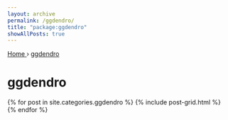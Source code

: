 ```yaml
---
layout: archive
permalink: /ggdendro/
title: "package:ggdendro"
showAllPosts: true
---
```


<div class="wrap">

   <nav class="breadcrumbs">
      <span itemscope="" itemtype="http://data-vocabulary.org/Breadcrumb">
         <a href="{{ site.baseurl }}" itemprop="url">
            <span itemprop="title">Home</span>
         </a>
          ›
         <a href="{{ site.baseurl }}/ggdendro" itemprop="url">
            <span itemprop="title">ggdendro</span>
         </a>
      </span>
   </nav>

   <div class="page-title">
     <h1>ggdendro</h1>
   </div>

   <div class="archive-wrap">
      <div class="page-content">
         <div class="tiles">
         {% for post in site.categories.ggdendro %}
            {% include post-grid.html %}
         {% endfor %}
         </div><!-- /.tiles -->
      </div><!-- /.page-content -->
   </div><!-- /.archive-wrap -->
</div><!-- /.wrap -->
